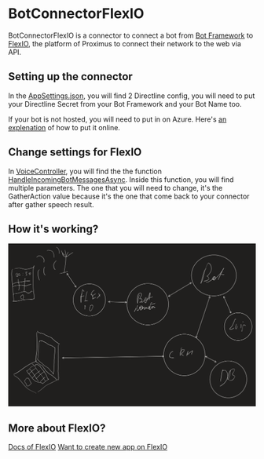 # BotConnectorFlexIO

BotConnectorFlexIO is a connector to connect a bot from [Bot Framework](https://dev.botframework.com/) to [FlexIO](https://www.proximus.be/en/id_cl_flexio/companies-and-public-sector/telephony/mobile-services/flexio.html?v1=paidsearch&v3=google&v4=Solution&v6=%2Bflexio&v7=mecor-flexio&gclid=CjwKCAjwo4mIBhBsEiwAKgzXOF1CqEQcsWHHfEHORUaEMSzHIUvNgKntVujeoEAqty1qdXc_tCZbTxoC2UIQAvD_BwE&gclsrc=aw.ds), the platform of Proximus to connect their network to the web via API.

## Setting up the connector

In the [AppSettings.json](https://github.com/micbelgique/BotConnectorFlexIO/blob/master/ProxiCall.FlexIO/appsettings.json), you will find 2 Directline config, you will need to put your Directline Secret from your Bot Framework and your Bot Name too.

If your bot is not hosted, you will need to put in on Azure. Here's [an explenation](https://docs.microsoft.com/en-us/azure/bot-service/bot-builder-deploy-az-cli?view=azure-bot-service-4.0) of how to put it online.

## Change settings for FlexIO

In [VoiceController](https://github.com/micbelgique/BotConnectorFlexIO/blob/master/ProxiCall.FlexIO/Controllers/VoiceController.cs), you will find the the function [HandleIncomingBotMessagesAsync](<https://github.com/micbelgique/BotConnectorFlexIO/blob/master/ProxiCall.FlexIO/Controllers/VoiceController.cs#:~:text=private%20XmlDocument-,HandleIncomingBotMessagesAsync,-(IList%3CActivity%3E%20botReplies)>). Inside this function, you will find multiple parameters. The one that you will need to change, it's the GatherAction value because it's the one that come back to your connector after gather speech result.

## How it's working?

![schema of the system](https://github.com/micbelgique/BotConnectorFlexIO/blob/master/schema.png)

## More about FlexIO?

[Docs of FlexIO](https://proximusflexio.enco.io/docs/)
[Want to create new app on FlexIO](https://proximusflexio.enco.io/docs/tutorials/Create-a-Voicemail-to-Email-app-with-zero-coding.html)

